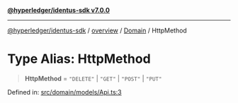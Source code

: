 [**@hyperledger/identus-sdk v7.0.0**](../../../../README.md)

***

[@hyperledger/identus-sdk](../../../../README.md) / [overview](../../../README.md) / [Domain](../README.md) / HttpMethod

# Type Alias: HttpMethod

> **HttpMethod** = `"DELETE"` \| `"GET"` \| `"POST"` \| `"PUT"`

Defined in: [src/domain/models/Api.ts:3](https://github.com/hyperledger/identus-edge-agent-sdk-ts/blob/96423ee84b124a31ce63036d9d623d1cb73a13c2/src/domain/models/Api.ts#L3)

